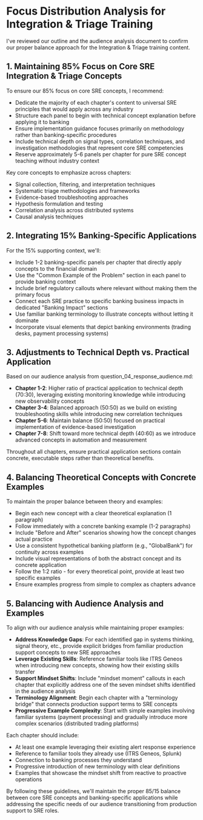 # Focus Distribution Analysis for Integration & Triage Training

I've reviewed our outline and the audience analysis document to confirm our proper balance approach for the Integration & Triage training content.

## 1. Maintaining 85% Focus on Core SRE Integration & Triage Concepts

To ensure our 85% focus on core SRE concepts, I recommend:

- Dedicate the majority of each chapter's content to universal SRE principles that would apply across any industry
- Structure each panel to begin with technical concept explanation before applying it to banking
- Ensure implementation guidance focuses primarily on methodology rather than banking-specific procedures
- Include technical depth on signal types, correlation techniques, and investigation methodologies that represent core SRE competencies
- Reserve approximately 5-6 panels per chapter for pure SRE concept teaching without industry context

Key core concepts to emphasize across chapters:
- Signal collection, filtering, and interpretation techniques
- Systematic triage methodologies and frameworks
- Evidence-based troubleshooting approaches
- Hypothesis formulation and testing
- Correlation analysis across distributed systems
- Causal analysis techniques

## 2. Integrating 15% Banking-Specific Applications

For the 15% supporting context, we'll:

- Include 1-2 banking-specific panels per chapter that directly apply concepts to the financial domain
- Use the "Common Example of the Problem" section in each panel to provide banking context
- Include brief regulatory callouts where relevant without making them the primary focus
- Connect each SRE practice to specific banking business impacts in dedicated "Banking Impact" sections
- Use familiar banking terminology to illustrate concepts without letting it dominate
- Incorporate visual elements that depict banking environments (trading desks, payment processing systems)

## 3. Adjustments to Technical Depth vs. Practical Application

Based on our audience analysis from question_04_response_audience.md:

- **Chapter 1-2**: Higher ratio of practical application to technical depth (70:30), leveraging existing monitoring knowledge while introducing new observability concepts
- **Chapter 3-4**: Balanced approach (50:50) as we build on existing troubleshooting skills while introducing new correlation techniques
- **Chapter 5-6**: Maintain balance (50:50) focused on practical implementation of evidence-based investigation
- **Chapter 7-8**: Shift toward more technical depth (40:60) as we introduce advanced concepts in automation and measurement

Throughout all chapters, ensure practical application sections contain concrete, executable steps rather than theoretical benefits.

## 4. Balancing Theoretical Concepts with Concrete Examples

To maintain the proper balance between theory and examples:

- Begin each new concept with a clear theoretical explanation (1 paragraph)
- Follow immediately with a concrete banking example (1-2 paragraphs)
- Include "Before and After" scenarios showing how the concept changes actual practice
- Use a consistent hypothetical banking platform (e.g., "GlobalBank") for continuity across examples
- Include visual representations of both the abstract concept and its concrete application
- Follow the 1:2 ratio - for every theoretical point, provide at least two specific examples
- Ensure examples progress from simple to complex as chapters advance

## 5. Balancing with Audience Analysis and Examples

To align with our audience analysis while maintaining proper examples:

- **Address Knowledge Gaps**: For each identified gap in systems thinking, signal theory, etc., provide explicit bridges from familiar production support concepts to new SRE approaches
- **Leverage Existing Skills**: Reference familiar tools like ITRS Geneos when introducing new concepts, showing how their existing skills transfer
- **Support Mindset Shifts**: Include "mindset moment" callouts in each chapter that explicitly address one of the seven mindset shifts identified in the audience analysis
- **Terminology Alignment**: Begin each chapter with a "terminology bridge" that connects production support terms to SRE concepts
- **Progressive Example Complexity**: Start with simple examples involving familiar systems (payment processing) and gradually introduce more complex scenarios (distributed trading platforms)

Each chapter should include:
- At least one example leveraging their existing alert response experience
- Reference to familiar tools they already use (ITRS Geneos, Splunk)
- Connection to banking processes they understand
- Progressive introduction of new terminology with clear definitions
- Examples that showcase the mindset shift from reactive to proactive operations

By following these guidelines, we'll maintain the proper 85/15 balance between core SRE concepts and banking-specific applications while addressing the specific needs of our audience transitioning from production support to SRE roles.